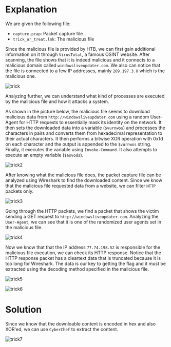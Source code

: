 # Explanation
We are given the following file:
* `capture.pcap`: Packet capture file
* `trick_or_treat.lnk`: The malicious file

Since the malicious file is provided by HTB, we can first gain additional information on it through `VirusTotal`, a famous OSINT website. After scanning, the file shows that it is indeed malicious and it connects to a malicious domain called `windowsliveupdater.com`. We also can notice that the file is connected to a few IP addresses, mainly `209.197.3.8` which is the malicious one.

![trick](https://github.com/warlocksmurf/HTB-writeups/assets/121353711/a4aff7be-66ad-42d1-b85a-a45036f9f646)

Analyzing further, we can understand what kind of processes are executed by the malicious file and how it attacks a system.

As shown in the picture below, the malicious file seems to download malicious data from `http://windowsliveupdater.com` using a random User-Agent for HTTP requests to essentially mask its identity on the network. It then sets the downloaded data into a variable (`$vurnwos`) and processes the characters in pairs and converts them from hexadecimal representation to their actual characters. It then performs a bitwise XOR operation with 0x1d on each character and the output is appended to the `$vurnwos` string. Finally, it executes the variable using `Invoke-Command`. It also attempts to execute an empty variable (`$asvods`).

![trick2](https://github.com/warlocksmurf/HTB-writeups/assets/121353711/18c046be-af85-4c2f-b69a-860263088fcc)

After knowing what the malicious file does, the packet capture file can be analyzed using Wireshark to find the downloaded content. Since we know that the malicious file requested data from a website, we can filter `HTTP` packets only.

![trick3](https://github.com/warlocksmurf/HTB-writeups/assets/121353711/40683109-8476-4b50-abda-d21893b78d82)

Going through the HTTP packets, we find a packet that shows the victim sending a GET request to `http://windowsliveupdater.com`. Analyzing the `User-Agent`, we can see that it is one of the randomized user agents set in the malicious file.

![trick4](https://github.com/warlocksmurf/HTB-writeups/assets/121353711/e4c93aec-ff6b-4449-88ee-abeb70421357)

Now we know that that the IP address `77.74.198.52` is responsible for the malicious file execution, we can check its HTTP response. Notice that the HTTP response packet has a cleartext data that is truncated because it is too long for Wireshark. The data is our key to getting the flag and it must be extracted using the decoding method specified in the malicious file.

![trick5](https://github.com/warlocksmurf/HTB-writeups/assets/121353711/b15e75f7-9bea-4bc9-b181-226a316beae9)

![trick6](https://github.com/warlocksmurf/HTB-writeups/assets/121353711/00d6f275-10d2-49a2-90fb-5a468e26a910)

# Solution
Since we know that the downloable content is encoded in hex and also XOR'ed, we can use `CyberChef` to extract the content.

![trick7](https://github.com/warlocksmurf/HTB-writeups/assets/121353711/39636584-ff93-4ac1-a7a2-08ce3a4b2b8b)
